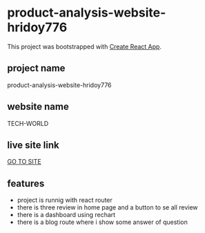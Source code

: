 # product-analysis-website-hridoy776

This project was bootstrapped with [Create React App](https://github.com/facebook/create-react-app).

## project name
product-analysis-website-hridoy776

## website name
TECH-WORLD

## live site link
[GO TO SITE](https://dreamy-kitten-b446cc.netlify.app/)

## features
* project is runnig with react router
* there is three review in home page and a button to se all review
* there is a dashboard using rechart
* there is a blog route where i show some answer of question
              
                  


